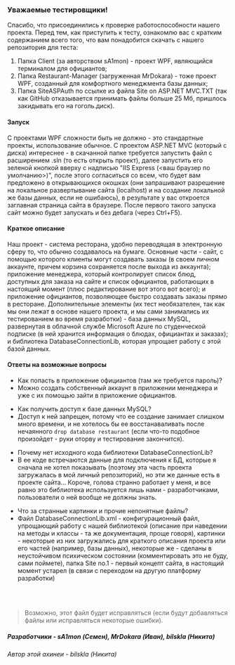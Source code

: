 ### Уважаемые тестировщики!
Спасибо, что присоединились к проверке работоспособности нашего проекта. Перед тем, как приступить к тесту, ознакомлю вас с кратким содержанием всего того, что вам понадобится скачать с нашего репозитория для теста:
1. Папка Client (за авторством sA1mon) - проект WPF, являющийся терминалом для официантов;
2. Папка Restaurant-Manager (загруженная MrDokara) - тоже проект WPF, созданный для комфортного менеджмента базы данных;
3. Папка SiteASPAuth по ссылке из файла Site on ASP.NET MVC.TXT (так как GitHub отказывается принимать файлы больше 25 Мб, пришлось закидывать его на гоголь.диск).

#### Запуск
С проектами WPF сложности быть не должно - это стандартные проекты, использование обычное. С проектом ASP.NET MVC (который с диска) интереснее - в скачанной папке требуется запустить файл с расширением .sln (то есть открыть проект), далее запустить его зеленой кнопкой вверху с надписью "IIS Express (<ваш браузер по умолчанию>)", после этого согласиться со всем, что будет вам предложено в открывающихся окошках (они запрашивают разрешение на локальное развертывание сайта (localhost) и на создание локальной же базы данных, если не ошибаюсь), в результате у вас откроется заглавная страница сайта в браузере. После первого такого запуска сайт можно будет запускать и без дебага (через Ctrl+F5).


#### Краткое описание
Наш проект - система ресторана, удобно переводящая в электронную сферу то, что обычно создавалось на бумаге. Основные части - сайт, с помощью которого клиенты могут создавать заказы (в своем личном аккаунте, причем корзина сохраняется после выхода из аккаунта); приложение менеджера, который контролирует список блюд, доступных для заказа на сайте и список официантов, работающих в настоящий момент (плюс редактирование вот этого вот всего); и приложение официантов, позволяющее быстро создавать заказы прямо в ресторане. Дополнительные элементы (их тест необязателен, так как мы они лежат в основе нашего проекта, и мы сами занимались их тестированием во время разработки) - база данных MySQL, развернутая в облачной службе Microsoft Azure по студенческой подписке (в ней хранится информация о блюдах, официантах и заказах); и библиотека DatabaseConnectionLib, которая упрощает работу с этой базой данных.

#### Ответы на возможные вопросы
- Как попасть в приложение официантов (там же требуется пароль)?
- Можно создать собственный аккаунт в приложении менеджера и уже с их помощью зайти в приложение официантов.

* Как получить доступ к базе данных MySQL?
* Доступ к ней запрещен, потому что ее создание занимает слишком много времени, и не хотелось бы ее восстанаваливать после нечаянного ```drop database restaurant``` (если что-то подобное произойдет - руки оторву и тестирование закончится).

- Почему нет исходного кода библиотеки DatabaseConnectionLib?
- В ее коде встречаются данные для подключения к БД, которые я сначала не хотел показывать (поэтому эта часть проекта загружалась в мой личный репозиторий), но эти же данные есть в проекте сайта... Короче, голова странно работает у меня, и все равно это библиотека используется лишь нами - разработчиками, пользователи о ней вообще не должны знать.

* Что за странные картинки и прочие непонятные файлы?
* Файл DatabaseConnectionLib.xml - конфигурационный файл, упрощающий работу с нашей библиотекой (описание при наведении на методы и классы - та же документация, проще говоря), картинки - некоторые из них загружались для краткого описания проекта или его частей (например, базы данных), некоторые же - сделаны в неустойчивом психическом состоянии (комментировать это не буду, сами поймете), папка Site no.1 - первый концепт сайта, в настоящий момент устарел (в связи с переходом на другую платформу разработки)
<br>
<br>

> Возможно, этот файл будет исправляться (если будут добавляться файлы или исправляться некоторые ошибки).
##### Разработчики - sA1mon (Семен), MrDokara (Иван), bilskla (Никита)
###### Автор этой ахинеи - bilskla (Никита)
